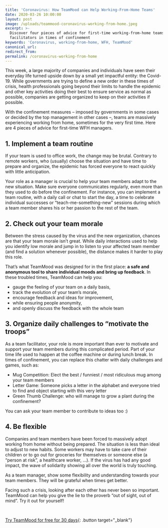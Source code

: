 ```yaml
---
title: 'Coronavirus: How TeamMood can Help Working-From-Home Teams'
date: 2020-03-26 10:00:00
layout: post
image: /uploads/teammood-coronavirus-working-from-home.jpeg
excerpt: >-
  Discover four pieces of advice for first-time working-from-home teams and team
  facilitators in times of confinement
keywords: 'Coronavirus, working-from-home, WFH, TeamMood'
canonical_url:
redirect_from:
permalink: /coronavirus-working-from-home
---
```


This week, a large majority of companies and individuals have seen their everyday life turned upside down by a small yet impactful entity: the Covid-19. While governments are trying to define a new order in these times of crisis, health professionals going beyond their limits to handle the epidemic and other key activities doing their best to ensure service as normal as possible, companies are getting organized to keep on their activities if possible.&nbsp;

With the confinement measures – imposed by governments in some cases or decided by the top management in other cases –, teams are massively experiencing working from home, sometimes for the very first time. Here are 4 pieces of advice for first-time WFH managers.

## **1\. Implement a team routine**

If your team is used to office work, the change may be brutal. Contrary to remote workers, who (usually) choose the situation and have time to prepare and organize, the epidemic has forced everyone to react quickly with little anticipation.&nbsp;

Your role as a manager is crucial to help your team members adapt to the new situation. Make sure everyone communicates regularly, even more than they used to do before the confinement. For instance, you can implement a team routine, with a daily call or chat to start the day, a time to celebrate individual successes or “teach-me-something-new” sessions during which a team member shares his or her passion to the rest of the team.

## **2\. Check out your team morale&nbsp;**

Between the stress caused by the virus and the new organization, chances are that your team morale isn’t great. While daily interactions used to help you identify low morale and jump in to listen to your affected team member (and find a solution whenever possible), the distance makes it harder to play this role.

That’s what TeamMood was designed for in the first place: **a safe and anonymous tool to share individual moods and bring up feedback**. In these troubled times, TeamMood can help you:&nbsp;

* gauge the feeling of your team on a daily basis,
* track the evolution of your team’s morale,
* encourage feedback and ideas for improvement,
* while ensuring people anonymity,
* and openly discuss the feedback with the whole team

## **3\. Organize daily challenges to “motivate the troops”**

As a team facilitator, your role is more important than ever to motivate and support your team members during this complicated period. Part of your time life used to happen at the coffee machine or during lunch break. In times of confinement, you can replace this chatter with daily challenges and games, such as:

* Mug Competition: Elect the best / funniest / most ridiculous mug among your team members
* Letter Game: Someone picks a letter in the alphabet and everyone tried to find and object starting with this very letter
* Green Thumb Challenge: who will manage to grow a plant during the confinement?

You can ask your team member to contribute to ideas too :)&nbsp;

## **4\. Be flexible**

Companies and team members have been forced to massively adopt working from home without being prepared. The situation is less than ideal to adjust to new habits. Some workers may have to take care of their children or to go out for groceries for themselves or someone else (a “person at risk”, a healthcare worker, …). If the virus has had any good impact, the wave of solidarity showing all over the world is truly touching.&nbsp;

As a team manager, show some flexibility and understanding towards your team members. They will be grateful when times get better.&nbsp;

Facing such a crisis, looking after each other has never been so important. TeamMood can help you give the lie to the proverb “out of sight, out of mind”. Try it out for yourself\!

&nbsp;

[Try TeamMood for free for 30 days](https://www.teammood.com/){: .button target="_blank"}